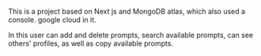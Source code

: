 This is a project based on Next js and MongoDB atlas, which also used a console. google cloud in it.

In this user can add and delete prompts, search available prompts, can see others' profiles, as well as copy available prompts.
